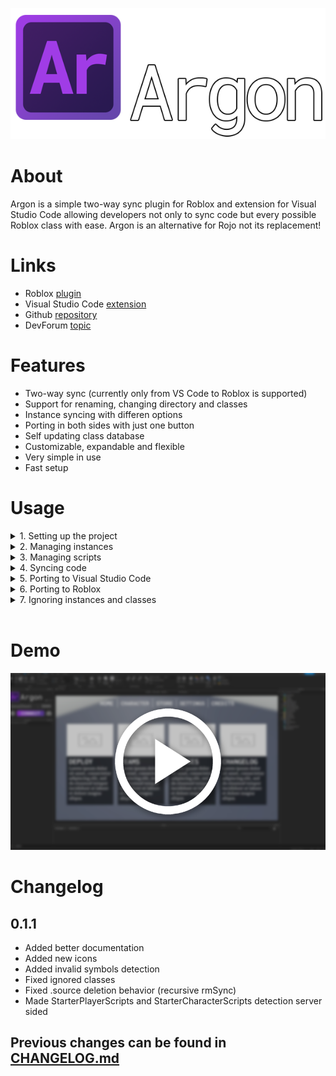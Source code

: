 ![Argon logo and name](/images/LogoName.png 'Argon')

# About
Argon is a simple two-way sync plugin for Roblox and extension for Visual Studio Code allowing developers not only to sync code but every possible Roblox class with ease. Argon is an alternative for Rojo not its replacement!

# Links
* Roblox [plugin](https://create.roblox.com/marketplace/asset/11263738833/)
* Visual Studio Code [extension](https://marketplace.visualstudio.com/items?itemName=Dervex.argon)
* Github [repository](https://github.com/DervexHero/Argon)
* DevForum [topic](https://devforum.roblox.com/t/2021776)

# Features
* Two-way sync (currently only from VS Code to Roblox is supported)
* Support for renaming, changing directory and classes
* Instance syncing with differen options
* Porting in both sides with just one button
* Self updating class database
* Customizable, expandable and flexible
* Very simple in use
* Fast setup

# Usage
<details>
<summary>1. Setting up the project</summary>

https://user-images.githubusercontent.com/78505208/198825348-5c5c2d42-efa9-4083-9950-69388c7ccc71.mp4
</details>


<details>
<summary>2. Managing instances</summary>

https://user-images.githubusercontent.com/78505208/198825549-e2fae0da-5f3f-49a2-a72b-37506fc2c7d0.mp4
</details>


<details>
<summary>3. Managing scripts</summary>

https://user-images.githubusercontent.com/78505208/198825573-2cd90384-49c4-482c-96f6-729e397112f7.mp4
</details>


<details>
<summary>4. Syncing code</summary>

https://user-images.githubusercontent.com/78505208/198825590-6bf1425f-ce0c-47a4-b1ef-22fa8deebc81.mp4
</details>


<details>
<summary>5. Porting to Visual Studio Code</summary>

https://user-images.githubusercontent.com/78505208/198825619-5437701d-ef82-4894-a58e-663a4793dbad.mp4
</details>


<details>
<summary>6. Porting to Roblox</summary>

https://user-images.githubusercontent.com/78505208/198825627-06661154-c964-476e-af3d-674d256c097b.mp4
</details>


<details>
<summary>7. Ignoring instances and classes</summary>

https://user-images.githubusercontent.com/78505208/198825649-f064e6db-91a3-47d1-89d3-7674de206818.mp4
</details>
 

# Demo
[![Demo](/images/markdown/Demo.png)](https://youtu.be/2_jgGdP_63M 'Demo')

# Changelog
## 0.1.1
* Added better documentation
* Added new icons
* Added invalid symbols detection
* Fixed ignored classes
* Fixed .source deletion behavior (recursive rmSync)
* Made StarterPlayerScripts and StarterCharacterScripts detection server sided

## Previous changes can be found in [CHANGELOG.md](https://github.com/DervexHero/Argon/blob/main/CHANGELOG.md)

